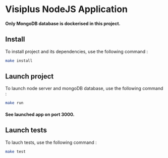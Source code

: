 # Visiplus NodeJS Application

#### Only MongoDB database is dockerised in this project.

## Install

To install project and its dependencies, use the following command :

```bash
make install
```

## Launch project

To launch node server and mongoDB database, use the following command :

```bash
make run
```

#### See launched app on port 3000.

## Launch tests

To lauch tests, use the following command :

```bash
make test
```